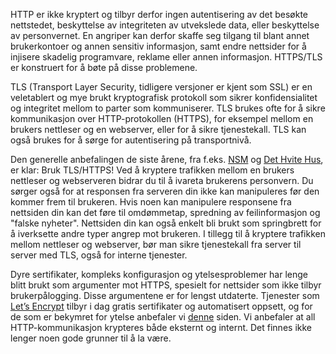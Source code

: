 HTTP er ikke kryptert og tilbyr derfor ingen autentisering av det besøkte nettstedet, beskyttelse av integriteten av utvekslede data, eller beskyttelse av personvernet.  En angriper kan derfor skaffe seg tilgang til blant annet brukerkontoer og annen sensitiv informasjon, samt endre nettsider for å injisere skadelig programvare, reklame eller annen informasjon. HTTPS/TLS er konstruert for å bøte på disse problemene.  

TLS (Transport Layer Security, tidligere versjoner er kjent som SSL) er en veletablert og mye brukt kryptografisk protokoll som sikrer konfidensialitet og integritet mellom to parter som kommuniserer. TLS brukes ofte for å sikre kommunikasjon over HTTP-protokollen (HTTPS), for eksempel mellom en brukers nettleser og en webserver, eller for å sikre tjenestekall. TLS kan også brukes for å sørge for autentisering på transportnivå.

Den generelle anbefalingen de siste årene, fra f.eks. [NSM](https://nsm.stat.no/blogg/prosjektrapport-https/) og [Det Hvite Hus](https://obamawhitehouse.archives.gov/blog/2015/06/08/https-everywhere-government), er klar: Bruk TLS/HTTPS! Ved å kryptere trafikken mellom en brukers nettleser og webserveren bidrar du til å ivareta brukerens personvern. Du sørger også for at responsen fra serveren din ikke kan manipuleres før den kommer frem til brukeren. Hvis noen kan manipulere responsene fra nettsiden din kan det føre til omdømmetap, spredning av feilinformasjon og "falske nyheter". Nettsiden din kan også enkelt bli brukt som springbrett for å iverksette andre typer angrep mot brukeren. I tillegg til å kryptere trafikken mellom nettleser og webserver, bør man sikre tjenestekall fra server til server med TLS, også for interne tjenester.  

Dyre sertifikater, kompleks konfigurasjon og ytelsesproblemer har lenge blitt brukt som argumenter mot HTTPS, spesielt for nettsider som ikke tilbyr brukerpålogging. Disse argumentene er for lengst utdaterte. Tjenester som [Let’s Encrypt](https://letsencrypt.org/) tilbyr i dag gratis sertifikater og automatisert oppsett, og for de som er bekymret for ytelse anbefaler vi [denne](https://istlsfastyet.com/) siden. Vi anbefaler at all HTTP-kommunikasjon krypteres både eksternt og internt. Det finnes ikke lenger noen gode grunner til å la være. 